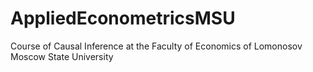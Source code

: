 # AppliedEconometricsMSU
 Course of Causal Inference at the Faculty of Economics of Lomonosov Moscow State University
